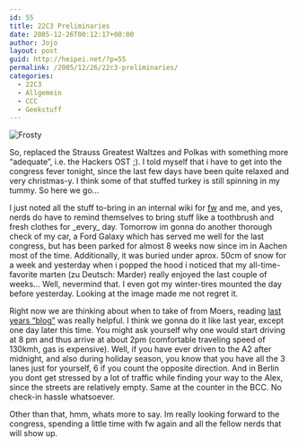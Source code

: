```yaml
---
id: 55
title: 22C3 Preliminaries
date: 2005-12-26T00:12:17+00:00
author: Jojo
layout: post
guid: http://heipei.net/?p=55
permalink: /2005/12/26/22c3-preliminaries/
categories:
  - 22C3
  - Allgemein
  - CCC
  - Geekstuff
---
```

<img src="/weblog/weather-22c3.jpg" alt="Frosty" class="centered" />
  
So, replaced the Strauss Greatest Waltzes and Polkas with something more &#8220;adequate&#8221;, i.e. the Hackers OST ;). I told myself that i have to get into the congress fever tonight, since the last few days have been quite relaxed and very christmas-y. I think some of that stuffed turkey is still spinning in my tummy. So here we go&#8230;
  
I just noted all the stuff to-bring in an internal wiki for [fw](http://hackvalue.de) and me, and yes, nerds do have to remind themselves to bring stuff like a toothbrush and fresh clothes for \_every\_ day. Tomorrow im gonna do another thorough check of my car, a Ford Galaxy which has served me well for the last congress, but has been parked for almost 8 weeks now since im in Aachen most of the time. Additionally, it was buried under aprox. 50cm of snow for a week and yesterday when i popped the hood i noticed that my all-time-favorite marten (zu Deutsch: Marder) really enjoyed the last couple of weeks&#8230; Well, nevermind that. I even got my winter-tires mounted the day before yesterday. Looking at the image made me not regret it.
  
Right now we are thinking about when to take of from Moers, reading [last years &#8220;blog&#8221;](http://hackvalue.de/~flo/21c3.html) was really helpful. I think we gonna do it like last year, except one day later this time. You might ask yourself why one would start driving at 8 pm and thus arrive at about 2pm (comfortable traveling speed of 130kmh, gas is expensive). Well, if you have ever driven to the A2 after midnight, and also during holiday season, you know that you have all the 3 lanes just for yourself, 6 if you count the opposite direction. And in Berlin you dont get stressed by a lot of traffic while finding your way to the Alex, since the streets are relatively empty. Same at the counter in the BCC. No check-in hassle whatsoever.
  
Other than that, hmm, whats more to say. Im really looking forward to the congress, spending a little time with fw again and all the fellow nerds that will show up.